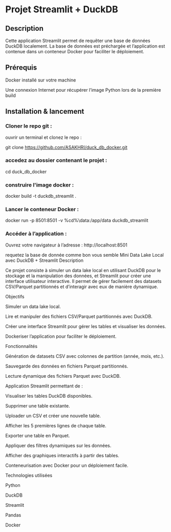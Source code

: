 # Projet Streamlit + DuckDB
## Description

Cette application Streamlit permet de requêter une base de données DuckDB localement.
La base de données est préchargée et l’application est contenue dans un conteneur Docker pour faciliter le déploiement.

## Prérequis

Docker installé sur votre machine

Une connexion Internet pour récupérer l’image Python lors de la première build

## Installation & lancement
### Cloner le repo git : 

ouvrir un terminal et clonez le repo :

git clone https://github.com/ASAKHRI/duck_db_docker.git

### accedez au dossier contenant le projet :

cd duck_db_docker

### construire l'image docker :

docker build -t duckdb_streamlit .

### Lancer le conteneur Docker :

docker run -p 8501:8501 -v %cd%\data:/app/data duckdb_streamlit


### Accéder à l’application :

Ouvrez votre navigateur à l’adresse :
http://localhost:8501

requetez la base de donnée comme bon vous semble
Mini Data Lake Local avec DuckDB + Streamlit
Description

Ce projet consiste à simuler un data lake local en utilisant DuckDB pour le stockage et la manipulation des données, et Streamlit pour créer une interface utilisateur interactive. Il permet de gérer facilement des datasets CSV/Parquet partitionnés et d’interagir avec eux de manière dynamique.

Objectifs

Simuler un data lake local.

Lire et manipuler des fichiers CSV/Parquet partitionnés avec DuckDB.

Créer une interface Streamlit pour gérer les tables et visualiser les données.

Dockeriser l’application pour faciliter le déploiement.

Fonctionnalités

Génération de datasets CSV avec colonnes de partition (année, mois, etc.).

Sauvegarde des données en fichiers Parquet partitionnés.

Lecture dynamique des fichiers Parquet avec DuckDB.

Application Streamlit permettant de :

Visualiser les tables DuckDB disponibles.

Supprimer une table existante.

Uploader un CSV et créer une nouvelle table.

Afficher les 5 premières lignes de chaque table.

Exporter une table en Parquet.

Appliquer des filtres dynamiques sur les données.

Afficher des graphiques interactifs à partir des tables.

Conteneurisation avec Docker pour un déploiement facile.

Technologies utilisées

Python

DuckDB

Streamlit

Pandas

Docker

